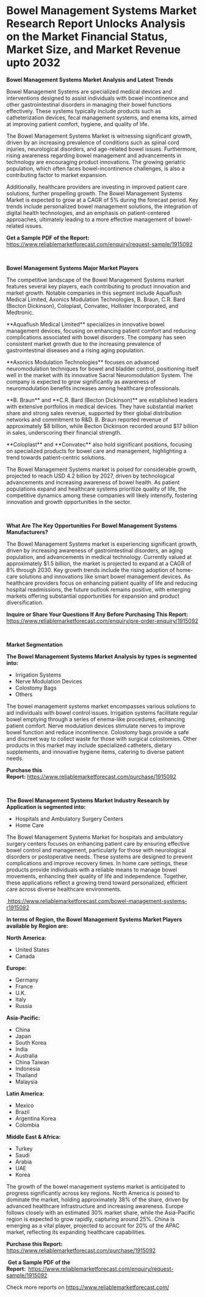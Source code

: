 <p><h1>Bowel Management Systems Market Research Report Unlocks Analysis on the Market Financial Status, Market Size, and Market Revenue upto 2032</h1></p><p><strong>Bowel Management Systems Market Analysis and Latest Trends</strong></p>
<p><p>Bowel Management Systems are specialized medical devices and interventions designed to assist individuals with bowel incontinence and other gastrointestinal disorders in managing their bowel functions effectively. These systems typically include products such as catheterization devices, fecal management systems, and enema kits, aimed at improving patient comfort, hygiene, and quality of life. </p><p>The Bowel Management Systems Market is witnessing significant growth, driven by an increasing prevalence of conditions such as spinal cord injuries, neurological disorders, and age-related bowel issues. Furthermore, rising awareness regarding bowel management and advancements in technology are encouraging product innovations. The growing geriatric population, which often faces bowel-incontinence challenges, is also a contributing factor to market expansion.</p><p>Additionally, healthcare providers are investing in improved patient care solutions, further propelling growth. The Bowel Management Systems Market is expected to grow at a CAGR of 5% during the forecast period. Key trends include personalized bowel management solutions, the integration of digital health technologies, and an emphasis on patient-centered approaches, ultimately leading to a more effective management of bowel-related issues.</p></p>
<p><strong>Get a Sample PDF of the Report:&nbsp;</strong> <a href="https://www.reliablemarketforecast.com/enquiry/request-sample/1915092?utm_campaign=2810&utm_medium=2&utm_source=Github&utm_content=ia&utm_term=04032025&utm_id=bowel-management-systems">https://www.reliablemarketforecast.com/enquiry/request-sample/1915092</a></p>
<p>&nbsp;</p>
<p><strong>Bowel Management Systems Major Market Players</strong></p>
<p><p>The competitive landscape of the Bowel Management Systems market features several key players, each contributing to product innovation and market growth. Notable companies in this segment include Aquaflush Medical Limited, Axonics Modulation Technologies, B. Braun, C.R. Bard (Becton Dickinson), Coloplast, Convatec, Hollister Incorporated, and Medtronic.</p><p>**Aquaflush Medical Limited** specializes in innovative bowel management devices, focusing on enhancing patient comfort and reducing complications associated with bowel disorders. The company has seen consistent market growth due to the increasing prevalence of gastrointestinal diseases and a rising aging population.</p><p>**Axonics Modulation Technologies** focuses on advanced neuromodulation techniques for bowel and bladder control, positioning itself well in the market with its innovative Sacral Neuromodulation System. The company is expected to grow significantly as awareness of neuromodulation benefits increases among healthcare professionals.</p><p>**B. Braun** and **C.R. Bard (Becton Dickinson)** are established leaders with extensive portfolios in medical devices. They have substantial market share and strong sales revenue, supported by their global distribution networks and commitment to R&D. B. Braun reported revenue of approximately $8 billion, while Becton Dickinson recorded around $17 billion in sales, underscoring their financial strength.</p><p>**Coloplast** and **Convatec** also hold significant positions, focusing on specialized products for bowel care and management, highlighting a trend towards patient-centric solutions.</p><p>The Bowel Management Systems market is poised for considerable growth, projected to reach USD 4.2 billion by 2027, driven by technological advancements and increasing awareness of bowel health. As patient populations expand and healthcare systems prioritize quality of life, the competitive dynamics among these companies will likely intensify, fostering innovation and growth opportunities in the sector.</p></p>
<p>&nbsp;</p>
<p><strong>What Are The Key Opportunities For Bowel Management Systems Manufacturers?</strong></p>
<p><p>The Bowel Management Systems market is experiencing significant growth, driven by increasing awareness of gastrointestinal disorders, an aging population, and advancements in medical technology. Currently valued at approximately $1.5 billion, the market is projected to expand at a CAGR of 8% through 2030. Key growth trends include the rising adoption of home-care solutions and innovations like smart bowel management devices. As healthcare providers focus on enhancing patient quality of life and reducing hospital readmissions, the future outlook remains positive, with emerging markets offering substantial opportunities for expansion and product diversification.</p></p>
<p><strong>Inquire or Share Your Questions If Any Before Purchasing This Report:</strong> <a href="https://www.reliablemarketforecast.com/enquiry/pre-order-enquiry/1915092?utm_campaign=2810&utm_medium=2&utm_source=Github&utm_content=ia&utm_term=04032025&utm_id=bowel-management-systems">https://www.reliablemarketforecast.com/enquiry/pre-order-enquiry/1915092</a></p>
<p>&nbsp;</p>
<p><strong>Market Segmentation</strong></p>
<p><strong>The Bowel Management Systems Market Analysis by types is segmented into:</strong></p>
<p><ul><li>Irrigation Systems</li><li>Nerve Modulation Devices</li><li>Colostomy Bags</li><li>Others</li></ul></p>
<p><p>The bowel management systems market encompasses various solutions to aid individuals with bowel control issues. Irrigation systems facilitate regular bowel emptying through a series of enema-like procedures, enhancing patient comfort. Nerve modulation devices stimulate nerves to improve bowel function and reduce incontinence. Colostomy bags provide a safe and discreet way to collect waste for those with surgical colostomies. Other products in this market may include specialized catheters, dietary supplements, and innovative hygiene items, catering to diverse patient needs.</p></p>
<p><strong>Purchase this Report:&nbsp;</strong><a href="https://www.reliablemarketforecast.com/purchase/1915092?utm_campaign=2810&utm_medium=2&utm_source=Github&utm_content=ia&utm_term=04032025&utm_id=bowel-management-systems">https://www.reliablemarketforecast.com/purchase/1915092</a></p>
<p>&nbsp;</p>
<p><strong>The Bowel Management Systems Market Industry Research by Application is segmented into:</strong></p>
<p><ul><li>Hospitals and Ambulatory Surgery Centers</li><li>Home Care</li></ul></p>
<p><p>The Bowel Management Systems Market for hospitals and ambulatory surgery centers focuses on enhancing patient care by ensuring effective bowel control and management, particularly for those with neurological disorders or postoperative needs. These systems are designed to prevent complications and improve recovery times. In home care settings, these products provide individuals with a reliable means to manage bowel movements, enhancing their quality of life and independence. Together, these applications reflect a growing trend toward personalized, efficient care across diverse healthcare environments.</p></p>
<p><a href="https://www.reliablemarketforecast.com/bowel-management-systems-r1915092?utm_campaign=2810&utm_medium=2&utm_source=Github&utm_content=ia&utm_term=04032025&utm_id=bowel-management-systems">&nbsp;https://www.reliablemarketforecast.com/bowel-management-systems-r1915092</a></p>
<p><strong>In terms of Region, the Bowel Management Systems Market Players available by Region are:</strong></p>
<p>
    <p> <strong> North America: </strong>
        <ul>
            <li>United States</li>
            <li>Canada</li>
        </ul>
        </p> 
    <p> <strong> Europe: </strong>
        <ul>
            <li>Germany</li>
            <li>France</li>
            <li>U.K.</li>
            <li>Italy</li>
            <li>Russia</li>
        </ul>
        </p> 
    <p> <strong> Asia-Pacific: </strong>
        <ul>
            <li>China</li>
            <li>Japan</li>
            <li>South Korea</li>
            <li>India</li>
            <li>Australia</li>
            <li>China Taiwan</li>
            <li>Indonesia</li>
            <li>Thailand</li>
            <li>Malaysia</li>
        </ul>
        </p> 
    <p> <strong> Latin America: </strong>
        <ul>
            <li>Mexico</li>
            <li>Brazil</li>
            <li>Argentina Korea</li>
            <li>Colombia</li>
        </ul>
        </p> 
    <p> <strong> Middle East & Africa: </strong>
        <ul>
            <li>Turkey</li>
            <li>Saudi</li>
            <li>Arabia</li>
            <li>UAE</li>
            <li>Korea</li>
        </ul>
    </p>
    </p>
<p><p>The growth of the bowel management systems market is anticipated to progress significantly across key regions. North America is poised to dominate the market, holding approximately 38% of the share, driven by advanced healthcare infrastructure and increasing awareness. Europe follows closely with an estimated 30% market share, while the Asia-Pacific region is expected to grow rapidly, capturing around 25%. China is emerging as a vital player, projected to account for 20% of the APAC market, reflecting its expanding healthcare capabilities.</p></p>
<p><strong>Purchase this Report: </strong><a href="https://www.reliablemarketforecast.com/purchase/1915092?utm_campaign=2810&utm_medium=2&utm_source=Github&utm_content=ia&utm_term=04032025&utm_id=bowel-management-systems">https://www.reliablemarketforecast.com/purchase/1915092</a></p>
<p>&nbsp;<strong>Get a Sample PDF of the Report:&nbsp;&nbsp;</strong><a href="https://www.reliablemarketforecast.com/enquiry/request-sample/1915092?utm_campaign=2810&utm_medium=2&utm_source=Github&utm_content=ia&utm_term=04032025&utm_id=bowel-management-systems">https://www.reliablemarketforecast.com/enquiry/request-sample/1915092</a></p>
<p><strong></strong></p>
<p>Check more reports on <a href="https://www.reliablemarketforecast.com/?utm_campaign=2810&utm_medium=2&utm_source=Github&utm_content=ia&utm_term=04032025&utm_id=bowel-management-systems">https://www.reliablemarketforecast.com/</a></p>